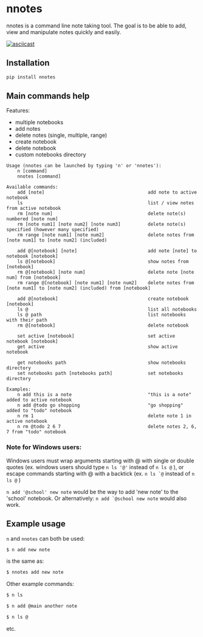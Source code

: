 # nnotes

nnotes is a command line note taking tool. The goal is to be able to add, view and manipulate notes quickly and easily.

[![asciicast](https://asciinema.org/a/EqqVnBPGQZgDo2PTTBg5Z6ynS.svg)](https://asciinema.org/a/EqqVnBPGQZgDo2PTTBg5Z6ynS)

## Installation

```bash
pip install nnotes
```

## Main commands help

Features:
- multiple notebooks
- add notes
- delete notes (single, multiple, range)
- create notebook
- delete notebook
- custom notebooks directory


```
Usage (nnotes can be launched by typing 'n' or 'nnotes'):
    n [command]
    nnotes [command]

Available commands:
    add [note]                                      add note to active notebook
    ls                                              list / view notes from active notebook
    rm [note num]                                   delete note(s) numbered [note num]
    rm [note num1] [note num2] [note num3]          delete note(s) specified (however many specified)
    rm range [note num1] [note num2]                delete notes from [note num1] to [note num2] (included)
    
    add @[notebook] [note]                          add note [note] to notebook [notebook]
    ls @[notebook]                                  show notes from [notebook]
    rm @[notebook] [note num]                       delete note [note num] from [notebook]
    rm range @[notebook] [note num1] [note num2]    delete notes from [note num1] to [note num2] (included) from [notebook]

    add @[notebook]                                 create notebook [notebook]
    ls @                                            list all notebooks
    ls @ path                                       list notebooks with their path
    rm @[notebook]                                  delete notebook

    set active [notebook]                           set active notebook [notebook]
    get active                                      show active notebook

    get notebooks path                              show notebooks directory
    set notebooks path [notebooks path]             set notebooks directory

Examples:
    n add this is a note                            "this is a note" added to active notebook
    n add @todo go shopping                         "go shopping" added to "todo" notebook
    n rm 1                                          delete note 1 in active notebook
    n rm @todo 2 6 7                                delete notes 2, 6, 7 from "todo" notebook
```

### Note for Windows users:

Windows users must wrap arguments starting with @ with single or double quotes (ex. windows users should type `n ls '@'` instead of `n ls @` ), or escape commands starting with @ with a backtick (ex. ``n ls `@`` instead of `n ls @` )

 `n add '@school' new note` would be the way to add 'new note' to the 'school' notebook. Or alternatively:
 ``n add `@school new note`` would also work.

## Example usage

`n` and `nnotes` can both be used:
```bash
$ n add new note
```
is the same as:
```bash
$ nnotes add new note
```

Other example commands:

```bash
$ n ls
```

```bash
$ n add @main another note
```

```bash
$ n ls @
```
etc.